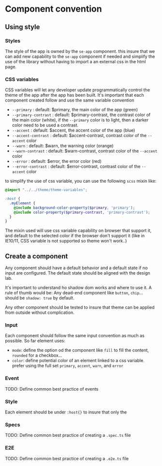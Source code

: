 # Component convention


## Using style

### Styles

The style of the app is owned by the `se-app` component. this insure that we can add new capability to the `se-app` component if needed and simplify the use of the library without having to import a an external css in the html page. 


### CSS variables

CSS variables will let any developer update programmatically control the theme of the app after the app has been built. It's important that each component created follow and use the same variable convention

- `--primary` : default: $primary, the main color of the app (green)
- `--primary-contrast` : default: $primary-contrast, the contrast color of the main color (white), if the `--primary` color is to light, then a darker color need to be used a contrast.
- `--accent` : default: $accent, the accent color of the app (blue)
- `--accent-contrast` : default: $accent-contrast, contrast color of the `--accent` color
- `--warn` : default: $warn, the warning color (orange)
- `--warn-contrast` : default: $warn-contrast, contrast color of the `--accent` color
- `--error` : default: $error, the error color (red)
- `--error-contrast` : default: $error-contrast, contrast color of the `--accent` color


to simplify the use of css variable, you can use the following `scss` mixin like:
```scss
@import "../../theme/theme-variables";

:host {
  .myElement {
    @include background-color-property($primary, 'primary');
    @include color-property($primary-contrast, 'primary-contrast');
  }
}

```

The mixin used will use css variable capability on browser that support it, and default to the selected color if the browser don't support it (like in IE10/11, CSS variable is not supported so theme won't work..)

## Create a component

Any component should have a default behavior and a default state if no input are configured. The default state should be aligned with the design lab.

It's important to understand ho shadow dom works and where to use it. A rule of thumb would be: Any dead-end component like `button`, `chip`... should be `shadow: true` by default.

Any other component should be tested to insure that theme can be applied from outside without complication.

### Input

Each component should follow the same input convention as much as possible. So far element uses:
- `mode`: define the option od the component like `fill` to fill the content, `rounded` for a checkbox...
- `color`: define potential color of an element linked to a css variable. prefer using the full set `primary`, `accent`, `warn`, and `error`



### Event
TODO: Define common best practice of events

### Style

Each element should be under `:host{}` to insure that only the 

### Specs
TODO: Define common best practice of creating a `.spec.ts` file


### E2E
TODO: Define common best practice of creating a `.e2e.ts` file
